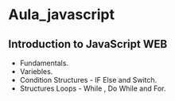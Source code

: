# Aula_javascript

## Introduction to JavaScript WEB

- Fundamentals.
- Variebles.
- Condition Structures - IF Else and Switch.
- Structures Loops - While , Do While and For.



